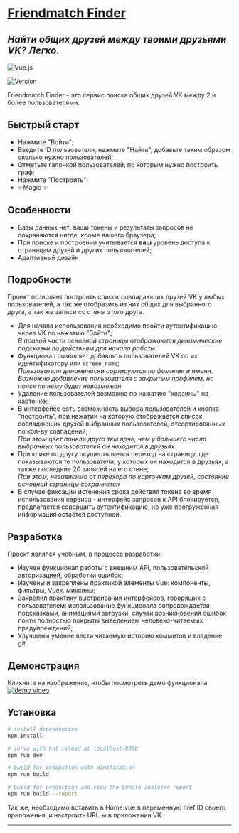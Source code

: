 # [Friendmatch Finder](https://py.medrenguard.space/)

## _Найти общих друзей между твоими друзьями VK? Легко._

![Vue.js](https://img.shields.io/badge/vuejs-%2335495e.svg?style=for-the-badge&logo=vuedotjs&logoColor=%234FC08D)

![Version](https://img.shields.io/github/v/release/Medrenguard/vk-vue)

Friendmatch Finder - это сервис поиска общих друзей VK между 2 и более пользователями.

## Быстрый старт

- Нажмите "Войти";
- Введите ID пользователя, нажмите "Найти", добавьте таким образом сколько нужно пользователей;
- Отметьте галочкой пользователей, по которым нужно построить граф;
- Нажмите "Построить";
- ✨Magic ✨

## Особенности

- Базы данных нет: ваши токены и результаты запросов не сохраняются нигде, кроме вашего браузера;
- При поиске и построении учитывается **ваш** уровень доступа к страницам друзей и других пользователей;
- Адаптивный дизайн

## Подробности

Проект позволяет построить список совпадающих друзей VK у любых пользователей, а так же отобразить из них общих для выбранного друга, а так же записи со стены этого друга.

- Для начала использования необходимо пройти аутентификацию через VK по нажатию "Войти";<br/>
  _В правой части основной страницы отображаются динамические подсказки по действиям для начала работы_
- Функционал позволяет добавлять пользователей VK по их идентификатору или `screen_name`;<br/>
  _Пользователи динамически сортируются по фамилии и имени._<br/>
  _Возможно добавление пользователя с закрытым профилем, но поиск по нему будет невозможен_
- Удаление пользователей возможно по нажатию "корзины" на карточке;
- В интерфейсе есть возможность выбора пользователей и кнопка "построить", при нажатии на которую отображается список совпадающих друзей выбранных пользователей, отсортированных по кол-ву совпадений;<br/>
  _При этом цвет панели друга тем ярче, чем у большего числа выбранных пользователей он находится в друзьях_
- При клике по другу осуществляется переход на страницу, где показываются те пользователи, у которых он находится в друзьях, а также последние 20 записей на его стене;<br/>
  _При этом, независимо от перехода по карточкам друзей, состояние основной страницы сохраняется_
- В случае фиксации истечения срока действия токена во время использования сервиса - интерфейс запросов к API блокируется, предлагается совершить аутентификацию, но уже прогруженная информация остаётся доступной.

## Разработка

Проект являлся учебным, в процессе разработки:

- Изучен функционал работы с внешним API, пользовательской авторизацией, обработки ошибок;
- Изучены и закреплены практикой элементы Vue: компоненты, фильтры, Vuex, миксины;
- Закрепил практику выстраивания интерфейсов, говорящих с пользователем: использование функционала сопровождается подсказками, анимациями загрузки, случаи возникновения ошибок почти полностью покрыты выведением человеко-читаемых предупреждений;
- Улучшены умение вести читаемую историю коммитов и владение git.

## Демонстрация

Кликните на изображение, чтобы посмотреть демо функционала<br/>
[![demo video](https://user-images.githubusercontent.com/58890094/208266304-bd1d11ed-0dbe-4c88-8afc-89b4fd584d6c.png)](https://www.youtube.com/watch?v=phA494EzrSY)

## Установка

```bash
# install dependencies
npm install

# serve with hot reload at localhost:8080
npm run dev

# build for production with minification
npm run build

# build for production and view the bundle analyzer report
npm run build --report
```

Так же, необходимо вставить в Home.vue в переменную href ID своего приложения, и настроить URL-ы в приложении VK.

---
